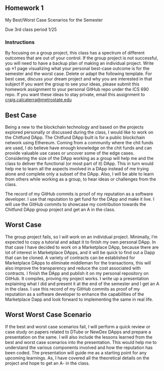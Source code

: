 ## Homework 1
My Best/Worst Case Scenarios for the Semester

Due 3rd class period 1/25

### Instructions
By focusing on a group project, this class has a spectrum of different outcomes that are out of your control. If the group project is not successful, you will need to have a backup plan of making an individual project.
Write up ≈1 page visualizing what your personal best-case outcome is for the semester and the worst case. Delete or adapt the following template. For best case, discuss your dream project and why you are interested in that subject
If you want the group to see your ideas, please submit this homework assignment to your personal GitHub repo under the ICS 690 repo. If you want these ideas to stay private, email this assignment to craig.calcaterra@metrostate.edu

## Best Case
Being a new to the blockchain technology and based on the projects explored personally or discussed during the class, I would like to work on the Chitfund DApp. The Chitfund DApp built is for a public blockchain network using Ethereum. Coming from a community where the chit funds are used, I do believe have enough knowledge on the chit funds and can provide valuable use cases or uncover some of the edge cases. Considering the size of the DApp working as a group will help me and the class to deliver the functional (or most part of it) DApp. This in turn would help me to learn all the aspects involved in a DApp instead of me trying alone and complete only a subset of the DApp. Also, I will be able to learn from others while working as a group, to hear ideas or challenges from the class.

The record of my GitHub commits is proof of my reputation as a software developer. I use that reputation to get fund for the DApp and make it live. I will use the GitHub commits to showcase my contribution towards the Chitfund DApp group project and get an A in the class.

## Worst Case
The group project fails, so I will work on an individual project. Minimally, I’m expected to copy a tutorial and adapt it to finish my own personal DApp. In that case I have decided to work on a Marketplace DApp, because there are lot of interest in Marketplace DApps, and it will be quick to find out a Dapp that can be cloned. A variety of contracts can be established for Marketplace DApps to eliminate middleman for the transactions, this will also improve the transparency and reduce the cost associated with contracts.
I finish the DApp and publish it on my personal repository on GitHub. It compiles, proving my project works. I write up a presentation explaining what I did and present it at the end of the semester and I get an A in the class. I use this record of my GitHub commits as proof of my reputation as a software developer to enhance the capabilities of the Marketplace Dapp and look forward to implementing the same in real life.

## Worst Worst Case Scenario
If the best and worst case scenarios fail, I will perform a quick review or case study on papers related to DTube or NewDex DApps and prepare a presentation on the same. I will also include the lessons learned from the best and worst case scenarios into the presentation. This would help me to understand the various components involved and how the reputation has been coded. The presentation will guide me as a starting point for any upcoming learnings. As, I have covered all the theoretical details on the project and hope to get an A- in the class.
